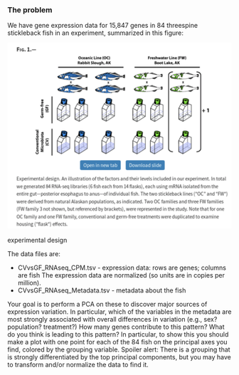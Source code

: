 ### The problem
We have gene expression data for 15,847 genes in 84 threespine stickleback fish in an experiment, summarized in this figure:

![](Bi610_HW17_Fig1.png)

experimental design

The data files are:

-	CVvsGF_RNAseq_CPM.tsv - expression data: rows are genes; columns are fish The expression data are normalized (so units are in copies per million).
-	CVvsGF_RNAseq_Metadata.tsv - metadata about the fish

Your goal is to perform a PCA on these to discover major sources of expression variation. In particular, which of the variables in the metadata are most strongly associated with overall differences in variation (e.g., sex? population? treatment?) How many genes contribute to this pattern? What do you think is leading to this pattern? In particular, to show this you should make a plot with one point for each of the 84 fish on the principal axes you find, colored by the grouping variable. Spoiler alert: There is a grouping that is strongly differentiated by the top principal components, but you may have to transform and/or normalize the data to find it.

